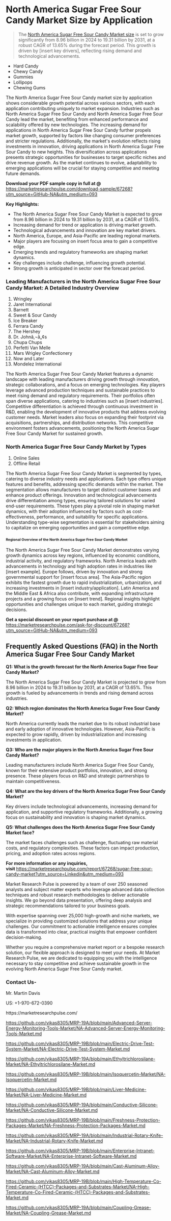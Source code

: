 <h1>North America Sugar Free Sour Candy Market&nbsp;Size by Application</h1><blockquote><p>The <a href="https://marketresearchpulse.com/download-sample/67268?utm_source=GitHub-NA&amp;utm_medium=093">North America Sugar Free Sour Candy Market size</a> is set to grow significantly from 8.96 billion in 2024 to 19.31 billion by 2031, at a robust CAGR of 13.65% during the forecast period. This growth is driven by [insert key drivers], reflecting rising demand and technological advancements.</p></blockquote><ul><li>Hard Candy <li> Chewy Candy <li> Gummies <li> Lollipops <li> Chewing Gums</li></ul><p>The North America Sugar Free Sour Candy market size by application shows considerable growth potential across various sectors, with each application contributing uniquely to market expansion. Industries such as North America Sugar Free Sour Candy and North America Sugar Free Sour Candy lead the market, benefiting from enhanced performance and scalability offered by new technologies. The increasing demand for applications in North America Sugar Free Sour Candy further propels market growth, supported by factors like changing consumer preferences and stricter regulations. Additionally, the market's evolution reflects rising investments in innovation, driving applications in North America Sugar Free Sour Candy to new heights. This diversification across applications presents strategic opportunities for businesses to target specific niches and drive revenue growth. As the market continues to evolve, adaptability to emerging applications will be crucial for staying competitive and meeting future demands.</p><p><strong>Download your PDF sample copy in full at @ </strong><a href="https://marketresearchpulse.com/download-sample/67268?utm_source=GitHub-NA&amp;utm_medium=093">https://marketresearchpulse.com/download-sample/67268?utm_source=GitHub-NA&amp;utm_medium=093</a></p><p><strong>Key Highlights: </strong></p><ul><li>The North America Sugar Free Sour Candy Market is expected to grow from 8.96 billion in 2024 to 19.31 billion by 2031, at a CAGR of 13.65%.</li><li>Increasing demand for trend or application is driving market growth.</li><li>Technological advancements and innovation are key market drivers.</li><li>North America, Europe, and Asia-Pacific are leading regional markets.</li><li>Major players are focusing on insert focus area to gain a competitive edge.</li><li>Emerging trends and regulatory frameworks are shaping market dynamics.</li><li>Key challenges include challenge, influencing growth potential.</li><li>Strong growth is anticipated in sector over the forecast period.</li></ul><h3>Leading Manufacturers in the North America Sugar Free Sour Candy Market: A Detailed Industry Overview</h3><ol><li>Wringley</li><li>Jaret International</li><li>Barnett</li><li>Sweet & Sour Candy</li><li>Ice Breaker</li><li>Ferrara Candy</li><li>The Hershey</li><li>Dr. Johnâ‚¬â„¢s</li><li>Chupa Chups</li><li>Perfetti Van Melle</li><li>Mars Wrigley Confectionery</li><li>Now and Later</li><li>Mondelez International</li></ol><div class="flex max-w-full flex-col flex-grow"><div class="min-h-8 text-message flex w-full flex-col items-end gap-2 whitespace-normal break-words [.text-message+&amp;]:mt-5" dir="auto" data-message-author-role="assistant" data-message-id="fd8432e4-4910-450d-b182-61b7bfb0a01f" data-message-model-slug="gpt-4o"><div class="flex w-full flex-col gap-1 empty:hidden first:pt-[3px]"><div class="markdown prose w-full break-words dark:prose-invert light"><p>The North America Sugar Free Sour Candy Market features a dynamic landscape with leading manufacturers driving growth through innovation, strategic collaborations, and a focus on emerging technologies. Key players leverage advanced production techniques and sustainable practices to meet rising demand and regulatory requirements. Their portfolios often span diverse applications, catering to industries such as [insert industries]. Competitive differentiation is achieved through continuous investment in R&amp;D, enabling the development of innovative products that address evolving customer needs. Market leaders also focus on expanding their footprint via acquisitions, partnerships, and distribution networks. This competitive environment fosters advancements, positioning the North America Sugar Free Sour Candy Market for sustained growth.</p></div></div></div></div><h3>North America Sugar Free Sour Candy Market by Types</h3><ol><li>Online Sales <li> Offline Retail</li></ol><div class="flex max-w-full flex-col flex-grow"><div class="min-h-8 text-message flex w-full flex-col items-end gap-2 whitespace-normal break-words [.text-message+&amp;]:mt-5" dir="auto" data-message-author-role="assistant" data-message-id="084470be-0bb7-4664-bddf-5156b4f41249" data-message-model-slug="gpt-4o-mini"><div class="flex w-full flex-col gap-1 empty:hidden first:pt-[3px]"><div class="markdown prose w-full break-words dark:prose-invert light"><p>The North America Sugar Free Sour Candy Market is segmented by types, catering to diverse industry needs and applications. Each type offers unique features and benefits, addressing specific demands within the market. The segmentation allows manufacturers to target distinct customer bases and enhance product offerings. Innovation and technological advancements drive differentiation among types, ensuring tailored solutions for varied end-user requirements. These types play a pivotal role in shaping market dynamics, with their adoption influenced by factors such as cost-effectiveness, performance, and suitability for specific applications. Understanding type-wise segmentation is essential for stakeholders aiming to capitalize on emerging opportunities and gain a competitive edge.</p></div></div></div></div><h3><span style="font-size: 11px;">Regional Overview of the North America Sugar Free Sour Candy Market</span></h3><div class="flex max-w-full flex-col flex-grow"><div class="min-h-8 text-message flex w-full flex-col items-end gap-2 whitespace-normal break-words [.text-message+&amp;]:mt-5" dir="auto" data-message-author-role="assistant" data-message-id="e9038762-ce64-4e30-91c9-9bd413514231" data-message-model-slug="gpt-4o-mini"><div class="flex w-full flex-col gap-1 empty:hidden first:pt-[3px]"><div class="markdown prose w-full break-words dark:prose-invert light"><p>The North America Sugar Free Sour Candy Market demonstrates varying growth dynamics across key regions, influenced by economic conditions, industrial activity, and regulatory frameworks. North America leads with advancements in technology and high adoption rates in industries like [insert example]. Europe follows, driven by innovation and strong governmental support for [insert focus area]. The Asia-Pacific region exhibits the fastest growth due to rapid industrialization, urbanization, and increasing investments in [insert industry/application]. Latin America and the Middle East &amp; Africa also contribute, with expanding infrastructure projects and a growing focus on [insert trend]. Regional insights highlight opportunities and challenges unique to each market, guiding strategic decisions.</p></div></div></div></div><p><strong>Get a special discount on your report purchase at @ </strong><a href="https://marketresearchpulse.com/ask-for-discount/67268?utm_source=GitHub-NA&amp;utm_medium=093">https://marketresearchpulse.com/ask-for-discount/67268?utm_source=GitHub-NA&amp;utm_medium=093</a></p><h2>Frequently Asked Questions (FAQ) in the North America Sugar Free Sour Candy Market</h2><p><strong>Q1: What is the growth forecast for the North America Sugar Free Sour Candy Market?</strong></p><p>The North America Sugar Free Sour Candy Market is projected to grow from 8.96 billion in 2024 to 19.31 billion by 2031, at a CAGR of 13.65%. This growth is fueled by advancements in trends and rising demand across industries.</p><p><strong>Q2: Which region dominates the North America Sugar Free Sour Candy Market?</strong></p><p>North America currently leads the market due to its robust industrial base and early adoption of innovative technologies. However, Asia-Pacific is expected to grow rapidly, driven by industrialization and increasing investments in application.</p><p><strong>Q3: Who are the major players in the North America Sugar Free Sour Candy Market?</strong></p><p>Leading manufacturers include North America Sugar Free Sour Candy, known for their extensive product portfolios, innovation, and strong presence. These players focus on R&amp;D and strategic partnerships to maintain competitiveness.</p><p><strong>Q4: What are the key drivers of the North America Sugar Free Sour Candy Market?</strong></p><p>Key drivers include technological advancements, increasing demand for application, and supportive regulatory frameworks. Additionally, a growing focus on sustainability and innovation is shaping market dynamics.</p><p><strong>Q5: What challenges does the North America Sugar Free Sour Candy Market face?</strong></p><p>The market faces challenges such as challenge, fluctuating raw material costs, and regulatory complexities. These factors can impact production, pricing, and adoption rates across regions.</p><p><strong>For more information or any inquiries, visit&nbsp;</strong><a href="https://marketresearchpulse.com/report/67268/sugar-free-sour-candy-market?utm_source=Linkedin&utm_medium=093">https://marketresearchpulse.com/report/67268/sugar-free-sour-candy-market?utm_source=Linkedin&utm_medium=093</a></p><p>Market Research Pulse is powered by a team of over 250 seasoned analysts and subject matter experts who leverage advanced data collection techniques and robust research methodologies to deliver actionable insights. We go beyond data presentation, offering deep analysis and strategic recommendations tailored to your business goals.</p><p>With expertise spanning over 25,000 high-growth and niche markets, we specialize in providing customized solutions that address your unique challenges. Our commitment to actionable intelligence ensures complex data is transformed into clear, practical insights that empower confident decision-making.</p><p>Whether you require a comprehensive market report or a bespoke research solution, our flexible approach is designed to meet your needs. At Market Research Pulse, we are dedicated to equipping you with the intelligence necessary to stay competitive and achieve sustainable growth in the evolving North America Sugar Free Sour Candy market.</p><h3><strong>Contact Us-</strong></h3><p>Mr. Martin Davis</p><p>US: +1-970-672-0390</p><p>https://marketresearchpulse.com/</p><p><a href="https://github.com/vikas8305/MRP-19A/blob/main/Advanced-Server-Energy-Monitoring-Tools-Market/NA-Advanced-Server-Energy-Monitoring-Tools-Market.md">https://github.com/vikas8305/MRP-19A/blob/main/Advanced-Server-Energy-Monitoring-Tools-Market/NA-Advanced-Server-Energy-Monitoring-Tools-Market.md</a></p><p><a href="https://github.com/vikas8305/MRP-19B/blob/main/Electric-Drive-Test-System-Market/NA-Electric-Drive-Test-System-Market.md">https://github.com/vikas8305/MRP-19B/blob/main/Electric-Drive-Test-System-Market/NA-Electric-Drive-Test-System-Market.md</a></p><p><a href="https://github.com/vikas8305/MRP-19A/blob/main/Ethyltrichlorosilane-Market/NA-Ethyltrichlorosilane-Market.md">https://github.com/vikas8305/MRP-19A/blob/main/Ethyltrichlorosilane-Market/NA-Ethyltrichlorosilane-Market.md</a></p><p><a href="https://github.com/vikas8305/MRP-19B/blob/main/Isoquercetin-Market/NA-Isoquercetin-Market.md">https://github.com/vikas8305/MRP-19B/blob/main/Isoquercetin-Market/NA-Isoquercetin-Market.md</a></p><p><a href="https://github.com/vikas8305/MRP-19B/blob/main/Liver-Medicine-Market/NA-Liver-Medicine-Market.md">https://github.com/vikas8305/MRP-19B/blob/main/Liver-Medicine-Market/NA-Liver-Medicine-Market.md</a></p><p><a href="https://github.com/vikas8305/MRP-19A/blob/main/Conductive-Silicone-Market/NA-Conductive-Silicone-Market.md">https://github.com/vikas8305/MRP-19A/blob/main/Conductive-Silicone-Market/NA-Conductive-Silicone-Market.md</a></p><p><a href="https://github.com/vikas8305/MRP-19B/blob/main/Freshness-Protection-Packages-Market/NA-Freshness-Protection-Packages-Market.md">https://github.com/vikas8305/MRP-19B/blob/main/Freshness-Protection-Packages-Market/NA-Freshness-Protection-Packages-Market.md</a></p><p><a href="https://github.com/vikas8305/MRP-19A/blob/main/Industrial-Rotary-Knife-Market/NA-Industrial-Rotary-Knife-Market.md">https://github.com/vikas8305/MRP-19A/blob/main/Industrial-Rotary-Knife-Market/NA-Industrial-Rotary-Knife-Market.md</a></p><p><a href="https://github.com/vikas8305/MRP-19B/blob/main/Enterprise-Intranet-Software-Market/NA-Enterprise-Intranet-Software-Market.md">https://github.com/vikas8305/MRP-19B/blob/main/Enterprise-Intranet-Software-Market/NA-Enterprise-Intranet-Software-Market.md</a></p><p><a href="https://github.com/vikas8305/MRP-19A/blob/main/Cast-Aluminum-Alloy-Market/NA-Cast-Aluminum-Alloy-Market.md">https://github.com/vikas8305/MRP-19A/blob/main/Cast-Aluminum-Alloy-Market/NA-Cast-Aluminum-Alloy-Market.md</a></p><p><a href="https://github.com/vikas8305/MRP-19B/blob/main/High-Temperature-Co-Fired-Ceramic-(HTCC)-Packages-and-Substrates-Market/NA-High-Temperature-Co-Fired-Ceramic-(HTCC)-Packages-and-Substrates-Market.md">https://github.com/vikas8305/MRP-19B/blob/main/High-Temperature-Co-Fired-Ceramic-(HTCC)-Packages-and-Substrates-Market/NA-High-Temperature-Co-Fired-Ceramic-(HTCC)-Packages-and-Substrates-Market.md</a></p><p><a href="https://github.com/vikas8305/MRP-19A/blob/main/Coupling-Grease-Market/NA-Coupling-Grease-Market.md">https://github.com/vikas8305/MRP-19A/blob/main/Coupling-Grease-Market/NA-Coupling-Grease-Market.md</a></p>

